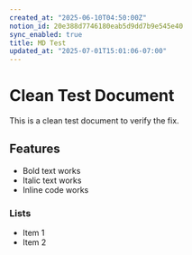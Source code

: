 ```yaml
---
created_at: "2025-06-10T04:50:00Z"
notion_id: 20e388d7746180eab5d9dd7b9e545e40
sync_enabled: true
title: MD Test
updated_at: "2025-07-01T15:01:06-07:00"
---
```


# Clean Test Document

This is a clean test document to verify the fix.

## Features

- Bold text works
- Italic text works
- Inline code works
### Lists

- Item 1
- Item 2